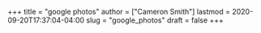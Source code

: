 +++
title = "google photos"
author = ["Cameron Smith"]
lastmod = 2020-09-20T17:37:04-04:00
slug = "google_photos"
draft = false
+++
